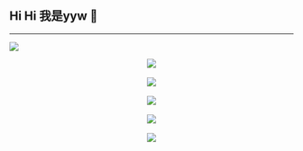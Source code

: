 ## Hi Hi 我是yyw 👋
----------------------------------------------------------------------------------------------------------------------------------------------------
![](https://komarev.com/ghpvc/?username=yywbadm)

<div align="center">
	<a href="https://discord.com/users/8849563829213593612" >  
  		<img src="https://lanyard.cnrad.dev/api/8849563829213593612"  />  
	</a>  
</div>
&nbsp;

<div align="center">
	<a href="https://discord.com/users/847772018928779285" >  
  		<img src="https://lanyard.cnrad.dev/api/847772018928779285"  />  
	</a>  
</div>
&nbsp;


<div align="center">
	<a href="[https://discord.gg/Hz53snxVkG](https://discord.gg/Hz53snxVkG)" >  
  		<img src="https://github-readme-stats.vercel.app/api?username=yywbadm&show_icons=true&theme=radical" />  
	</a>
</div>
&nbsp;



<div align="center">
	<a href="https://www.youtube.com/@Haimo181" >  
  		<img src="https://github-readme-stats.vercel.app/api/top-langs/?username=CoolJosh0221&langs_count=10&theme=react" />  
	</a>
</div>
&nbsp;



<div align="center">
<a href="https://discord.gg/Hz53snxVkG"><img src="https://hits.seeyoufarm.com/api/count/incr/badge.svg?url=https%3A%2F%2Fdiscord.gg%2FQwXXNGNkeh&count_bg=%2379C83D&title_bg=%23555555&icon=&icon_color=%23E7E7E7&title=Join+my+discord+server&edge_flat=false"/></a>
</div>
